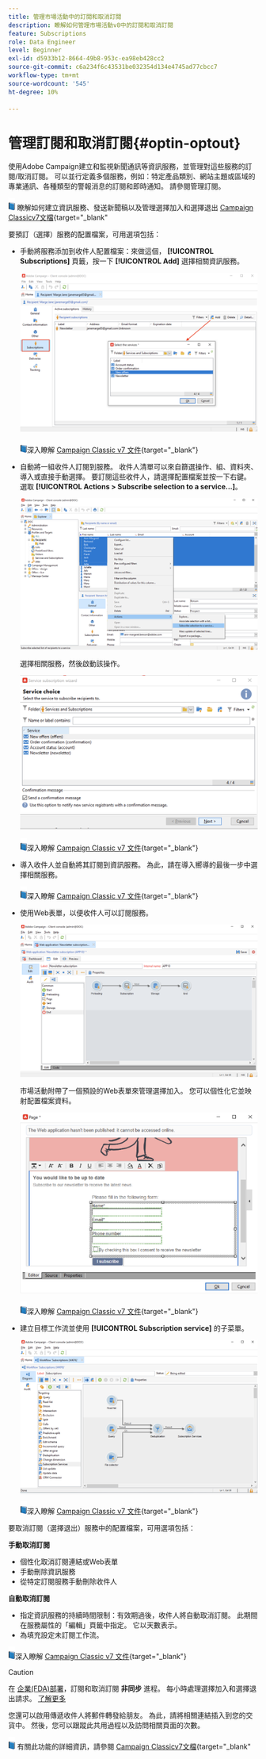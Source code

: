 ```yaml
---
title: 管理市場活動中的訂閱和取消訂閱
description: 瞭解如何管理市場活動v8中的訂閱和取消訂閱
feature: Subscriptions
role: Data Engineer
level: Beginner
exl-id: d5933b12-8664-49b8-953c-ea98eb428cc2
source-git-commit: c6a234f6c43531be032354d134e4745ad77cbcc7
workflow-type: tm+mt
source-wordcount: '545'
ht-degree: 10%

---
```


# 管理訂閱和取消訂閱{#optin-optout}

使用Adobe Campaign建立和監視新聞通訊等資訊服務，並管理對這些服務的訂閱/取消訂閱。 可以並行定義多個服務，例如：特定產品類別、網站主題或區域的專業通訊、各種類型的警報消息的訂閱和即時通知。 請參閱管理訂閱。

![](../assets/do-not-localize/book.png) 瞭解如何建立資訊服務、發送新聞稿以及管理選擇加入和選擇退出 [Campaign Classicv7文檔](https://experienceleague.adobe.com/docs/campaign-classic/using/sending-messages/subscriptions-and-referrals/managing-subscriptions.html){target=&quot;_blank&quot;

要預訂（選擇）服務的配置檔案，可用選項包括：

* 手動將服務添加到收件人配置檔案：來做這個， **[!UICONTROL Subscriptions]** 頁籤，按一下 **[!UICONTROL Add]** 選擇相關資訊服務。

   ![](assets/subscribe-to-a-service.png)

   ![](../assets/do-not-localize/book.png)深入瞭解 [Campaign Classic v7 文件](https://experienceleague.adobe.com/docs/campaign-classic/using/getting-started/profile-management/editing-a-profile.html?lang=en#deliveries-tab){target=&quot;_blank&quot;} 

* 自動將一組收件人訂閱到服務。 收件人清單可以來自篩選操作、組、資料夾、導入或直接手動選擇。 要訂閱這些收件人，請選擇配置檔案並按一下右鍵。 選取 **[!UICONTROL Actions > Subscribe selection to a service...]**。

   ![](assets/subscribe-selection.png)

   選擇相關服務，然後啟動該操作。

   ![](assets/subscribe-confirm.png)

   ![](../assets/do-not-localize/book.png)深入瞭解 [Campaign Classic v7 文件](https://experienceleague.adobe.com/docs/campaign-classic/using/getting-started/profile-management/editing-a-profile.html?lang=en#deliveries-tab){target=&quot;_blank&quot;} 


* 導入收件人並自動將其訂閱到資訊服務。 為此，請在導入嚮導的最後一步中選擇相關服務。

   ![](../assets/do-not-localize/book.png)深入瞭解 [Campaign Classic v7 文件](https://experienceleague.adobe.com/docs/campaign-classic/using/getting-started/importing-and-exporting-data/generic-imports-exports/executing-import-jobs.html?lang=en#step-5---additional-step-when-importing-recipients){target=&quot;_blank&quot;} 

* 使用Web表單，以便收件人可以訂閱服務。

   ![](assets/opt-in-webapp.png)

   市場活動附帶了一個預設的Web表單來管理選擇加入。 您可以個性化它並映射配置檔案資料。

   ![](assets/web-app.png)

   ![](../assets/do-not-localize/book.png)深入瞭解 [Campaign Classic v7 文件](https://experienceleague.adobe.com/docs/campaign-classic/using/designing-content/web-forms/use-cases--web-forms.html?lang=en#create-a-subscription--form-with-double-opt-in){target=&quot;_blank&quot;} 


* 建立目標工作流並使用 **[!UICONTROL Subscription service]** 的子菜單。

   ![](assets/wf-subscription.png)

   ![](../assets/do-not-localize/book.png)深入瞭解 [Campaign Classic v7 文件](https://experienceleague.adobe.com/docs/campaign-classic/using/automating-with-workflows/targeting-activities/subscription-services.html?lang=en#example--subscribe-a-list-of-recipients-to-a-newsletter){target=&quot;_blank&quot;} 

要取消訂閱（選擇退出）服務中的配置檔案，可用選項包括：

**手動取消訂閱**

* 個性化取消訂閱連結或Web表單
* 手動刪除資訊服務
* 從特定訂閱服務手動刪除收件人

**自動取消訂閱**

* 指定資訊服務的持續時間限制：有效期過後，收件人將自動取消訂閱。 此期間在服務屬性的「編輯」頁籤中指定。 它以天數表示。
* 為填充設定未訂閱工作流。

![](../assets/do-not-localize/book.png)深入瞭解 [Campaign Classic v7 文件](https://experienceleague.adobe.com/docs/campaign-classic/using/sending-messages/subscriptions-and-referrals/managing-subscriptions.html?lang=en#unsubscribing-a-recipient-from-a-service){target=&quot;_blank&quot;} 


>[!CAUTION]
>
>在 [企業(FDA)部署](../architecture/enterprise-deployment.md)，訂閱和取消訂閱 **非同步** 進程。 每小時處理選擇加入和選擇退出請求。 [了解更多](../architecture/new-apis.md#sub-apis)

您還可以啟用傳遞收件人將郵件轉發給朋友。 為此，請將相關連結插入到您的交貨中。 然後，您可以跟蹤此共用過程以及訪問相關頁面的次數。

![](../assets/do-not-localize/book.png) 有關此功能的詳細資訊，請參閱 [Campaign Classicv7文檔](https://experienceleague.adobe.com/docs/campaign-classic/using/sending-messages/subscriptions-and-referrals/viral-and-social-marketing.html?lang=en#viral-marketing--forward-to-a-friend){target=&quot;_blank&quot;
